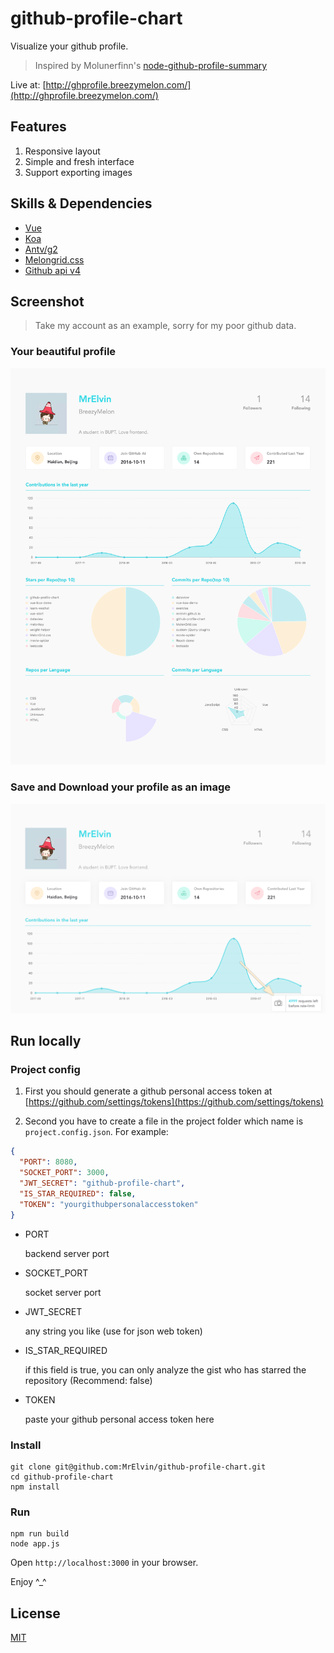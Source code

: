 # github-profile-chart

Visualize your github profile.

> Inspired by Molunerfinn's [node-github-profile-summary](https://github.com/Molunerfinn/node-github-profile-summary)

Live at: [http://ghprofile.breezymelon.com/](http://ghprofile.breezymelon.com/)

## Features

1. Responsive layout
2. Simple and fresh interface
3. Support exporting images

## Skills & Dependencies

- [Vue](https://github.com/vuejs/vue)
- [Koa](https://github.com/koajs/koa)
- [Antv/g2](https://github.com/antvis/g2)
- [Melongrid.css](https://github.com/MrElvin/MelonGrid.css)
- [Github api v4](https://developer.github.com/v4/)

## Screenshot

> Take my account as an example, sorry for my poor github data.

### Your beautiful profile

![MrElvin's Github Profile](https://raw.githubusercontent.com/MrElvin/github-profile-chart/master/example/MrElvin-GitHub-Profile.png)

### Save and Download your profile as an image

![MrElvin's Github Profile Capture](https://raw.githubusercontent.com/MrElvin/github-profile-chart/master/example/MrElvin-capture.png)

## Run locally

### Project config

1. First you should generate a github personal access token at [https://github.com/settings/tokens](https://github.com/settings/tokens)

2. Second you have to create a file in the project folder which name is `project.config.json`. For example:

```json
{
  "PORT": 8080,
  "SOCKET_PORT": 3000,
  "JWT_SECRET": "github-profile-chart",
  "IS_STAR_REQUIRED": false,
  "TOKEN": "yourgithubpersonalaccesstoken"
}
```
- PORT

    backend server port
- SOCKET_PORT

    socket server port
- JWT_SECRET

    any string you like (use for json web token)
- IS_STAR_REQUIRED

    if this field is true, you can only analyze the gist who has starred the repository (Recommend: false)
- TOKEN

    paste your github personal access token here

### Install

```shell
git clone git@github.com:MrElvin/github-profile-chart.git
cd github-profile-chart
npm install
```

### Run

```shell
npm run build
node app.js
```

Open `http://localhost:3000` in your browser.

Enjoy ^_^

## License

[MIT](https://github.com/MrElvin/github-profile-chart/blob/dev/LICENSE)
